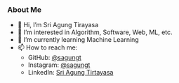 ### About Me

- 👋 Hi, I’m Sri Agung Tirayasa
- 👀 I’m interested in Algorithm, Software, Web, ML, etc.
- 🌱 I’m currently learning Machine Learning
- 📫 How to reach me:
  - GitHub: [@sagungt](https://github.com/sagungt)
  - Instagram: [@sagungt](https://www.instagram.com/sagungt)
  - LinkedIn: [Sri Agung Tirtayasa](http://www.linkedin.com/in/sagungt)

<!---
sagungt/sagungt is a ✨ special ✨ repository because its `README.md` (this file) appears on your GitHub profile.
You can click the Preview link to take a look at your changes.
--->
